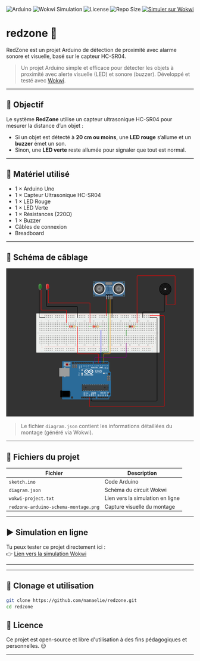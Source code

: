 ![Arduino](https://img.shields.io/badge/platform-Arduino-blue?logo=arduino)
![Wokwi Simulation](https://img.shields.io/badge/simulated%20on-Wokwi-green?logo=arduino)
![License](https://img.shields.io/github/license/nanaelie/redzone)
![Repo Size](https://img.shields.io/github/repo-size/nanaelie/redzone)
[![Simuler sur Wokwi](https://img.shields.io/badge/Wokwi-Simuler%20le%20projet-blue?logo=arduino)](https://wokwi.com/projects/428144827576776705)

# redzone 🚨
RedZone est un projet Arduino de détection de proximité avec alarme sonore et visuelle, basé sur le capteur HC-SR04.

> Un projet Arduino simple et efficace pour détecter les objets à proximité avec alerte visuelle (LED) et sonore (buzzer). Développé et testé avec [Wokwi](https://wokwi.com).
---

## 🎯 Objectif

Le système **RedZone** utilise un capteur ultrasonique HC-SR04 pour mesurer la distance d’un objet :
- Si un objet est détecté à **20 cm ou moins**, une **LED rouge** s’allume et un **buzzer** émet un son.
- Sinon, une **LED verte** reste allumée pour signaler que tout est normal.

---

## 🧰 Matériel utilisé

- 1 × Arduino Uno
- 1 × Capteur Ultrasonique HC-SR04
- 1 × LED Rouge
- 1 × LED Verte
- 1 × Résistances (220Ω)
- 1 × Buzzer
- Câbles de connexion
- Breadboard

---

## 🔌 Schéma de câblage

![Schéma de câblage](./redzone-arduino-schema-montage.png)

> Le fichier `diagram.json` contient les informations détaillées du montage (généré via Wokwi).

---

## 🔢 Fichiers du projet

| Fichier                              | Description                      |
|--------------------------------------|----------------------------------|
| `sketch.ino`                         | Code Arduino                     |
| `diagram.json`                       | Schéma du circuit Wokwi          |
| `wokwi-project.txt`                  | Lien vers la simulation en ligne |
| `redzone-arduino-schema-montage.png` | Capture visuelle du montage      |

---

## ▶️ Simulation en ligne

Tu peux tester ce projet directement ici :  
👉 [Lien vers la simulation Wokwi](https://wokwi.com/projects/428144827576776705)

---

---

## 🔁 Clonage et utilisation

```bash
git clone https://github.com/nanaelie/redzone.git
cd redzone
```
## 📜 Licence

Ce projet est open-source et libre d'utilisation à des fins pédagogiques et personnelles. 😉

---
